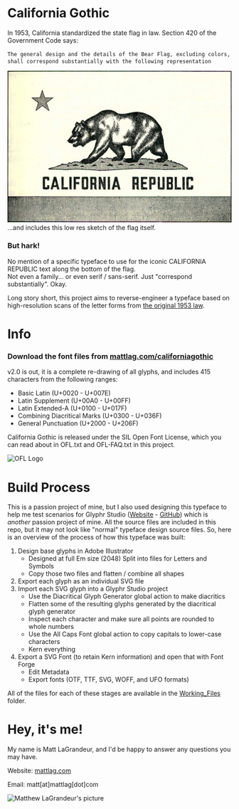 # California Gothic
In 1953, California standardized the state flag in law.  Section 420 of the Government Code says:

```
The general design and the details of the Bear Flag, excluding colors, 
shall correspond substantially with the following representation
```
![California Flag](https://raw.githubusercontent.com/mattlag/California-Gothic/master/Images/California_Flag.png)
...and includes this low res sketch of the flag itself.  

### But hark!
No mention of a specific typeface to use for the iconic CALIFORNIA REPUBLIC text along the bottom of the flag.  
Not even a family... or even serif / sans-serif.  Just "correspond substantially". Okay.

Long story short, this project aims to reverse-engineer a typeface based on high-resolution scans
of the letter forms from [the original 1953 law](https://raw.githubusercontent.com/mattlag/California-Gothic/master/Images/State_Law_Page_2639.png).


# Info
### Download the font files from [mattlag.com/californiagothic](https://www.mattlag.com/californiagothic)
v2.0 is out, it is a complete re-drawing of all glyphs, and includes 415 characters from the following ranges:
 - Basic Latin (U+0020 - U+007E)
 - Latin Supplement (U+00A0 - U+00FF)
 - Latin Extended-A (U+0100 - U+017F)
 - Combining Diacritical Marks (U+0300 - U+036F)
 - General Punctuation (U+2000 - U+206F)

California Gothic is released under the SIL Open Font License, which you can read about in OFL.txt and 
OFL-FAQ.txt in this project.

![OFL Logo](https://scripts.sil.org/cms/sites/nrsi/media/OFL_logo_circ_color.png)



# Build Process
This is a passion project of mine, but I also used designing this typeface to help me test scenarios for 
Glyphr Studio ([Website](https://www.glyphrstudio.com) - [GitHub](https://github.com/glyphr-studio)) 
which is *another* passion project of mine.  All the source files are included in this repo, but it may 
not look like "normal" typeface design source files.  So, here is an overview of the process of how this 
typeface was built:

 1. Design base glyphs in Adobe Illustrator
    - Designed at full Em size (2048) Split into files for Letters and Symbols
    - Copy those two files and flatten / combine all shapes
 2. Export each glyph as an individual SVG file
 3. Import each SVG glyph into a Glyphr Studio project
    - Use the Diacritical Glyph Generator global action to make diacritics
    - Flatten some of the resulting glyphs generated by the diacritical glyph generator
    - Inspect each character and make sure all points are rounded to whole numbers
    - Use the All Caps Font global action to copy capitals to lower-case characters
    - Kern everything
 4. Export a SVG Font (to retain Kern information) and open that with Font Forge
    - Edit Metadata
    - Export fonts (OTF, TTF, SVG, WOFF, and UFO formats)

All of the files for each of these stages are available in the 
[Working_Files](https://raw.githubusercontent.com/mattlag/California-Gothic/master/Working_Files) folder.


# Hey, it's me!
My name is Matt LaGrandeur, and I'd be happy to answer any questions you may have.

Website: [mattlag.com](http://mattlag.com/) 

Email: matt[at]mattlag[dot]com

![Matthew LaGrandeur's picture](https://1.gravatar.com/avatar/f6f7b963adc54db7e713d7bd5f4903ec?s=70)
